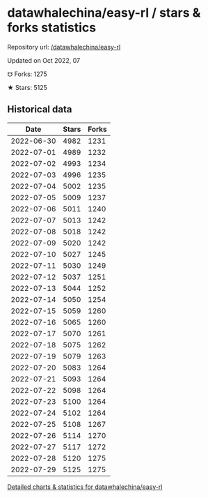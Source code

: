 # datawhalechina/easy-rl / stars & forks statistics

Repository url: [/datawhalechina/easy-rl](https://github.com/datawhalechina/easy-rl)

Updated on Oct 2022, 07

☋ Forks: 1275

★ Stars: 5125

## Historical data
| Date | Stars | Forks |
|------|-------|-------|
| 2022-06-30 | 4982 | 1231 | 
| 2022-07-01 | 4989 | 1232 | 
| 2022-07-02 | 4993 | 1234 | 
| 2022-07-03 | 4996 | 1235 | 
| 2022-07-04 | 5002 | 1235 | 
| 2022-07-05 | 5009 | 1237 | 
| 2022-07-06 | 5011 | 1240 | 
| 2022-07-07 | 5013 | 1242 | 
| 2022-07-08 | 5018 | 1242 | 
| 2022-07-09 | 5020 | 1242 | 
| 2022-07-10 | 5027 | 1245 | 
| 2022-07-11 | 5030 | 1249 | 
| 2022-07-12 | 5037 | 1251 | 
| 2022-07-13 | 5044 | 1252 | 
| 2022-07-14 | 5050 | 1254 | 
| 2022-07-15 | 5059 | 1260 | 
| 2022-07-16 | 5065 | 1260 | 
| 2022-07-17 | 5070 | 1261 | 
| 2022-07-18 | 5075 | 1262 | 
| 2022-07-19 | 5079 | 1263 | 
| 2022-07-20 | 5083 | 1264 | 
| 2022-07-21 | 5093 | 1264 | 
| 2022-07-22 | 5098 | 1264 | 
| 2022-07-23 | 5100 | 1264 | 
| 2022-07-24 | 5102 | 1264 | 
| 2022-07-25 | 5108 | 1267 | 
| 2022-07-26 | 5114 | 1270 | 
| 2022-07-27 | 5117 | 1272 | 
| 2022-07-28 | 5120 | 1275 | 
| 2022-07-29 | 5125 | 1275 | 


[Detailed charts & statistics for datawhalechina/easy-rl](https://reviewgithub.com/rep/datawhalechina/easy-rl)
